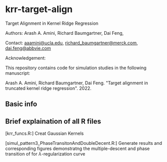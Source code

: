 # krr-target-align
Target Alignment in Kernel Ridge Regression


Authors:
Arash A. Amini, Richard Baumgartner, Dai Feng, 

Contact: aaamini@ucla.edu, richard_baumgartner@merck.com, dai.feng@abbvie.com

Acknowledgement:

This repository contains code for simulation studies in the following manuscript:

Arash A. Amini, Richard Baumgartner, Dai Feng. "Target alignment in truncated kernel ridge regression". 2022.

## Basic info

## Brief explaination of all R files

[krr_funcs.R:] Creat Gaussian Kernels

[simul_pattern3_PhaseTransitonAndDoubleDecent.R:] Generate results and corresponding figures demonstratng the multiple-descent and phase transition of for $\lambda$-regularization curve
